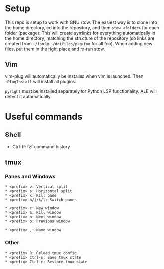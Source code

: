 # Setup

This repo is setup to work with GNU stow. The easiest way is to clone into the home directory, cd into the repository, and then `stow <folder>` for each folder (package). This will create symlinks for everything automatically in the home directory, matching the structure of the repository (so links are created from `~/foo` to `~/dotfiles/pkg/foo` for all foo). When adding new files, put them in the right place and re-run stow.

## Vim

vim-plug will automatically be installed when vim is launched. Then `:PlugInstall` will install all plugins.

`pyright` must be installed separately for Python LSP functionality. ALE will detect it automatically.

# Useful commands

## Shell

* Ctrl-R: fzf command history

## tmux

### Panes and Windows
```
* <prefix> v: Vertical split
* <prefix> s: Horizontal split
* <prefix> x: Kill pane
* <prefix> h/j/k/l: Switch panes

* <prefix> c: New window
* <prefix> &: Kill window
* <prefix> n: Next window
* <prefix> p: Previous window

* <prefix> ,: Name window
```
### Other
```
* <prefix> R: Reload tmux config
* <prefix> Ctrl-s: Save tmux state
* <prefix> Ctrl-r: Restore tmux state
```
